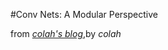 #Conv Nets: A Modular Perspective


from [*colah's blog*](http://colah.github.io/posts/2014-07-Conv-Nets-Modular/),by *colah*
